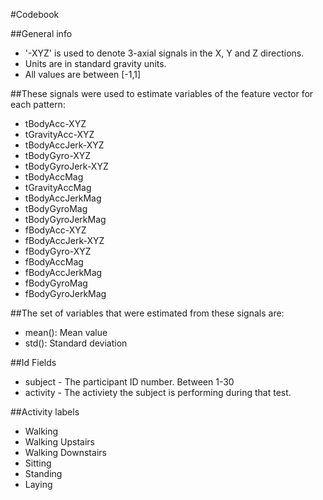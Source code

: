 #Codebook

##General info

* '-XYZ' is used to denote 3-axial signals in the X, Y and Z directions.
* Units are in standard gravity units.
* All values are between [-1,1]

 
##These signals were used to estimate variables of the feature vector for each pattern:  

* tBodyAcc-XYZ
* tGravityAcc-XYZ
* tBodyAccJerk-XYZ
* tBodyGyro-XYZ
* tBodyGyroJerk-XYZ
* tBodyAccMag
* tGravityAccMag
* tBodyAccJerkMag
* tBodyGyroMag
* tBodyGyroJerkMag
* fBodyAcc-XYZ
* fBodyAccJerk-XYZ
* fBodyGyro-XYZ
* fBodyAccMag
* fBodyAccJerkMag
* fBodyGyroMag
* fBodyGyroJerkMag

##The set of variables that were estimated from these signals are: 

* mean(): Mean value
* std(): Standard deviation

##Id Fields
 * subject - The participant ID number. Between 1-30
 * activity - The activiety the subject is performing during that test.
 
##Activity labels
* Walking 
* Walking Upstairs
* Walking Downstairs
* Sitting
* Standing
* Laying